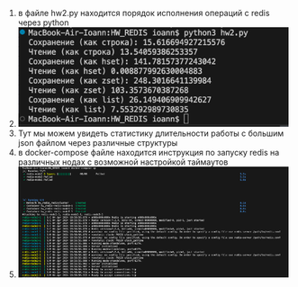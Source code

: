 1) в файле hw2.py находится порядок исполнения операций с redis через python  
2) ![alt text](work_with_redis.png) 
3) Тут мы можем увидеть статистику длительности работы с большим json файлом через различные структуры
4) в docker-compose файле находится инструкция по запуску redis на различных нодах с возможной настройкой таймаутов
5) ![alt text](cluster.png)